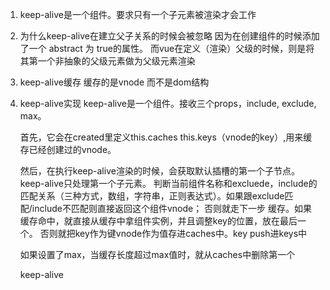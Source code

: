 1. keep-alive是一个组件。要求只有一个子元素被渲染才会工作
2. 为什么keep-alive在建立父子关系的时候会被忽略
   因为在创建组件的时候添加了一个 abstract 为 true的属性。
   而vue在定义（渲染）父级的时候，则是将其第一个非抽象的父级元素做为父级元素渲染
3. keep-alive缓存 缓存的是vnode 而不是dom结构
4. keep-alive实现
   keep-alive是一个组件。接收三个props，include, exclude, max。

   首先，它会在created里定义this.caches  this.keys（vnode的key）,用来缓存已经创建过的vnode。

   然后，在执行keep-alive渲染的时候，会获取默认插槽的第一个子节点。keep-alive只处理第一个子元素。
   判断当前组件名称和excluede，include的匹配关系（三种方式，数组，字符串，正则表达式）。如果跟exclude匹配/include不匹配则直接返回这个组件vnode；
   否则就走下一步 缓存。如果缓存命中，就直接从缓存中拿组件实例，并且调整key的位置，放在最后一个。
   否则就把key作为键vnode作为值存进caches中。key push进keys中

   如果设置了max，当缓存长度超过max值时，就从caches中删除第一个

   keep-alive